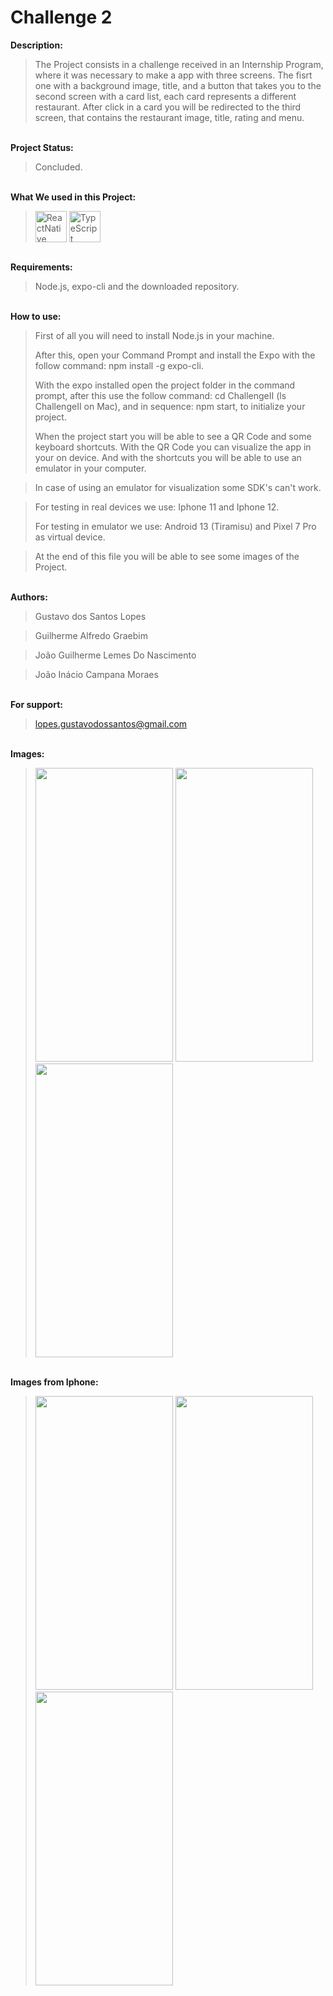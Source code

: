 # Challenge 2 

**Description:**

>The Project consists in a challenge received in an Internship Program, where it was necessary to make a app with three screens.
The fisrt one with a background image, title, and a button that takes you to the second screen with a card list, each card represents a different restaurant. After click in a card you will be redirected to the third screen, that contains the restaurant image, title, rating and menu.

<br> **Project Status:**
>Concluded.

<br> **What We used in this Project:**<br>
><img align="center" alt="ReactNative" height="50" width="50" title="ReactNative" src="https://skillicons.dev/icons?i=react"> <img align="center" alt="TypeScript" height="50" width="50" title="TypeScript" src="https://skillicons.dev/icons?i=ts">

<br> **Requirements:**
>Node.js, expo-cli and the downloaded repository.

<br> **How to use:**
>First of all you will need to install Node.js in your machine.
>
>After this, open your Command Prompt and install the Expo with the follow command: npm install -g expo-cli.
>
>With the expo installed open the project folder in the command prompt, after this use the follow command: cd ChallengeII (ls ChallengeII on Mac), and in sequence: npm start, to initialize your project.
>
>When the project start you will be able to see a QR Code and some keyboard shortcuts. With the QR Code you can visualize the app in your on device. And with the shortcuts you will be able to use an emulator in your computer.

>In case of using an emulator for visualization some SDK's can't work.

>For testing in real devices we use: Iphone 11 and Iphone 12.
>
>For testing in emulator we use: Android 13 (Tiramisu) and Pixel 7 Pro as virtual device.

>At the end of this file you will be able to see some images of the Project.

<br> **Authors:**
>Gustavo dos Santos Lopes

>Guilherme Alfredo Graebim

>João Guilherme Lemes Do Nascimento

>João Inácio Campana Moraes

<br> **For support:**
>lopes.gustavodossantos@gmail.com

<br> **Images:**
><img src="https://github.com/lopes-gustavodossantos/Challenge_2_Internship/assets/94156483/c0580b46-1604-47e7-aa21-7a66d083fcfc" width="220" height="470">
><img src="https://github.com/lopes-gustavodossantos/Challenge_2_Internship/assets/94156483/0b0e72f2-fbe8-448d-9cf7-ffbd9df69253" width="220" height="470">
><img src="https://github.com/lopes-gustavodossantos/Challenge_2_Internship/assets/94156483/26850dab-69fb-406f-81e4-5c4da3e69f64" width="220" height="470">
<br> **Images from Iphone:** 
><img src="https://github.com/lopes-gustavodossantos/Challenge_2_Internship/assets/122940694/90c432b1-e15f-4953-9eb6-dd471c5f4a74" width="220" height="470">
><img src="https://github.com/lopes-gustavodossantos/Challenge_2_Internship/assets/122940694/3e01b3e3-8842-4fdd-b728-5322a7352e91" width="220" height="470">
><img src="https://github.com/lopes-gustavodossantos/Challenge_2_Internship/assets/122940694/8ded454c-e3c3-402e-821d-6dbc11573def" width="220" height="470">
